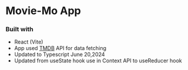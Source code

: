 # Movie-Mo App

### Built with

- React (Vite)
- App used [TMDB](https://www.themoviedb.org/) API for data fetching
- Updated to Typescript June 20,2024
- Updated from useState hook use in Context API to useReducer hook
